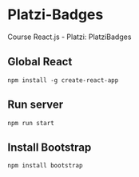 # Platzi-Badges
Course React.js - Platzi: PlatziBadges

## Global React
```
npm install -g create-react-app
```

## Run server
```
npm run start
```

## Install Bootstrap
```
npm install bootstrap
```